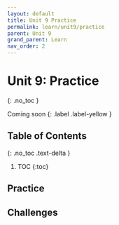 ```yaml
---
layout: default
title: Unit 9 Practice
permalink: learn/unit9/practice
parent: Unit 9
grand_parent: Learn
nav_order: 2
---
```


<!-- prettier-ignore-start -->

# Unit 9: Practice

{: .no_toc }

Coming soon {: .label .label-yellow }

## Table of Contents

{: .no_toc .text-delta }

1. TOC
{:toc}

<!-- prettier-ignore-end -->

## Practice

## Challenges
